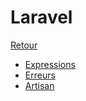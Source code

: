 # Laravel

[Retour](../readme.md)

* [Expressions](expressions.md)
* [Erreurs](erreurs.md)
* [Artisan](artisan.md)